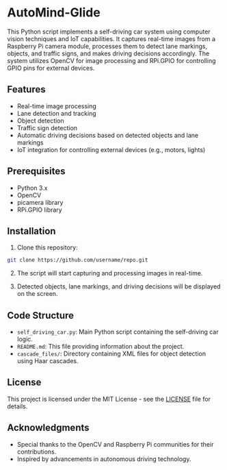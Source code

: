 # AutoMind-Glide

This Python script implements a self-driving car system using computer vision techniques and IoT capabilities. It captures real-time images from a Raspberry Pi camera module, processes them to detect lane markings, objects, and traffic signs, and makes driving decisions accordingly. The system utilizes OpenCV for image processing and RPi.GPIO for controlling GPIO pins for external devices.

## Features

- Real-time image processing
- Lane detection and tracking
- Object detection
- Traffic sign detection
- Automatic driving decisions based on detected objects and lane markings
- IoT integration for controlling external devices (e.g., motors, lights)

## Prerequisites

- Python 3.x
- OpenCV
- picamera library
- RPi.GPIO library

## Installation

1. Clone this repository:

```bash
git clone https://github.com/username/repo.git
```
2. The script will start capturing and processing images in real-time.

3. Detected objects, lane markings, and driving decisions will be displayed on the screen.

## Code Structure

- `self_driving_car.py`: Main Python script containing the self-driving car logic.
- `README.md`: This file providing information about the project.
- `cascade_files/`: Directory containing XML files for object detection using Haar cascades.


## License

This project is licensed under the MIT License - see the [LICENSE](LICENSE) file for details.

## Acknowledgments

- Special thanks to the OpenCV and Raspberry Pi communities for their contributions.
- Inspired by advancements in autonomous driving technology.
```

